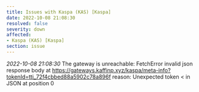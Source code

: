 ```yaml
---
title: Issues with Kaspa (KAS) [Kaspa]
date: 2022-10-08 21:08:30
resolved: false
severity: down
affected:
- Kaspa (KAS) [Kaspa]
section: issue
---
```


*2022-10-08 21:08:30* The gateway is unreachable: FetchError invalid json response body at https://gateways.kaffinp.xyz/kaspa/meta-info?tokenId=tti_72f4cbbed88a5902c78a896f reason: Unexpected token < in JSON at position 0